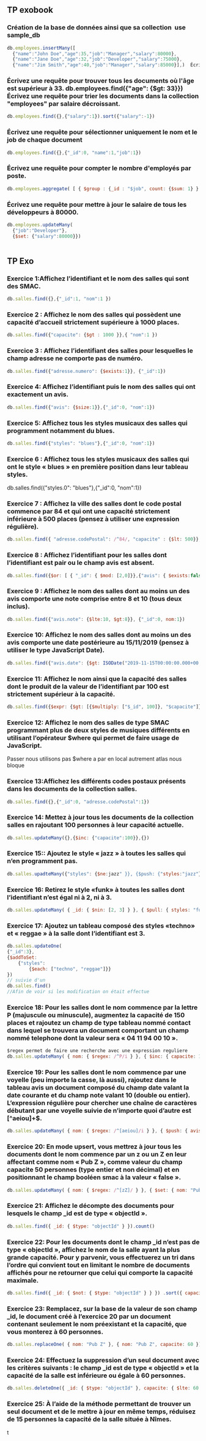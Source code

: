 ## TP exobook

### Création de la base de données ainsi que sa collection  use sample_db
```js
db.employees.insertMany([
  {"name":"John Doe","age":35,"job":"Manager","salary":80000},
  {"name":"Jane Doe","age":32,"job":"Developer","salary":75000},
  {"name":"Jim Smith","age":40,"job":"Manager","salary":85000}],)  Écrivez une requête MongoDB pour trouver tous les documents dans la collection "employees".  db.employees.find()

```
### Écrivez une requête pour trouver tous les documents où l'âge est supérieur à 33. db.employees.find({"age": {$gt: 33}})  Écrivez une requête pour trier les documents dans la collection "employees" par salaire décroissant.
```js
db.employees.find({},{"salary":1}).sort({"salary":-1})
```

### Écrivez une requête pour sélectionner uniquement le nom et le job de chaque document
```js
db.employees.find({},{"_id":0, "name":1,"job":1})
```
### Écrivez une requête pour compter le nombre d'employés par poste.
```js
db.employees.aggregate( [ { $group : {_id : "$job", count: {$sum: 1} } } ] )
```

### Écrivez une requête pour mettre à jour le salaire de tous les développeurs à 80000.
```js 
db.employees.updateMany(
  {"job":"Developer"},
  {$set: {"salary":80000}}) 
 
 ```
 ## TP Exo 

### Exercice 1:Affichez l’identifiant et le nom des salles qui sont des SMAC.
```js
db.salles.find({},{"_id":1, "nom":1 })
```
### Exercice 2 : Affichez le nom des salles qui possèdent une capacité d’accueil strictement supérieure à 1000 places.
```js
db.salles.find({"capacite": {$gt : 1000 }},{ "nom":1 })
```
### Exercice 3 : Affichez l’identifiant des salles pour lesquelles le champ adresse ne comporte pas de numéro.
```js
db.salles.find({"adresse.numero": {$exists:1}}, {"_id":1})
```
### Exercice 4: Affichez l’identifiant puis le nom des salles qui ont exactement un avis.
```js
db.salles.find({"avis": {$size:1}},{"_id":0, "nom":1})
```
### Exercice 5: Affichez tous les styles musicaux des salles qui programment notamment du blues.
```js
db.salles.find({"styles": "blues"},{"_id":0, "nom":1})
```

### Exercice 6 : Affichez tous les styles musicaux des salles qui ont le style « blues » en première position dans leur tableau styles.
db.salles.find({"styles.0": "blues"},{"_id":0, "nom":1})


### Exercice 7 : Affichez la ville des salles dont le code postal commence par 84 et qui ont une capacité strictement inférieure à 500 places (pensez à utiliser une expression régulière).
```js
db.salles.find({ "adresse.codePostal": /^84/, "capacite" : {$lt: 500}}, {_id: 0, "adresse.ville": 1 })  A REVOIR 
```

### Exercice 8 : Affichez l’identifiant pour les salles dont l’identifiant est pair ou le champ avis est absent.
```js
db.salles.find({$or: [ { "_id": { $mod: [2,0]}},{"avis": { $exists:false}}],{"_id":1}}) //A REVOIR 
```
### Exercice 9 : Affichez le nom des salles dont au moins un des avis comporte une note comprise entre 8 et 10 (tous deux inclus).
```js
db.salles.find({"avis.note": {$lte:10, $gt:8}}, {"_id":0, nom:1})
```

### Exercice 10: Affichez le nom des salles dont au moins un des avis comporte une date postérieure au 15/11/2019 (pensez à utiliser le type JavaScript Date).
```js
db.salles.find({"avis.date": {$gt: ISODate("2019-11-15T00:00:00.000+00:00")}},{"_id":0, "nom":1})
```

### Exercice 11: Affichez le nom ainsi que la capacité des salles dont le produit de la valeur de l’identifiant par 100 est strictement supérieur à la capacité.
```js
db.salles.find({$expr: {$gt: [{$multiply: ["$_id", 100]}, "$capacite"]}},{"_id":0,"nom":1,"capacite":1})
```

### Exercice 12: Affichez le nom des salles de type SMAC programmant plus de deux styles de musiques différents en utilisant l’opérateur $where qui permet de faire usage de JavaScript.
Passer nous utilisons pas $where a par en local autrement  atlas nous bloque 

### Exercice 13:Affichez les différents codes postaux présents dans les documents de la collection salles.
```js
db.salles.find({},{"_id":0, "adresse.codePostal":1})
```

### Exercice 14: Mettez à jour tous les documents de la collection salles en rajoutant 100 personnes à leur capacité actuelle.
```js
db.salles.updateMany({},{$inc: {"capacite":100}},{})
```
### Exercice 15:: Ajoutez le style « jazz » à toutes les salles qui n’en programment pas.
```js
db.salles.upadteMany({"styles": {$ne:jazz" }}, {$push: {"styles:"jazz"}})
```
### Exercice 16: Retirez le style «funk» à toutes les salles dont l’identifiant n’est égal ni à 2, ni à 3.
```js
db.salles.updateMany( { _id: { $nin: [2, 3] } }, { $pull: { styles: "funk" } })
```
### Exercice 17: Ajoutez un tableau composé des styles «techno» et « reggae » à la salle dont l’identifiant est 3.
```js
db.salles.updateOne(
{"_id":3}, 
{$addToSet:
	{"styles": 
		{$each: ["techno", "reggae"]}}
})
// suivie d'un 
db.salles.find()
//Afin de voir si les modification on était effectue 
```



### Exercice 18: Pour les salles dont le nom commence par la lettre P (majuscule ou minuscule), augmentez la capacité de 150 places et rajoutez un champ de type tableau nommé contact dans lequel se trouvera un document comportant un champ nommé telephone dont la valeur sera « 04 11 94 00 10 ».
```js
$regex permet de faire une recherche avec une expression reguliere 
db.salles.updateMany( { nom: { $regex: /^P/i } }, { $inc: { capacite: 150 }, $set: { contact: { telephone: "04 11 94 00 10" } } })
```
### Exercice 19: Pour les salles dont le nom commence par une voyelle (peu importe la casse, là aussi), rajoutez dans le tableau avis un document composé du champ date valant la date courante et du champ note valant 10 (double ou entier). L’expression régulière pour chercher une chaîne de caractères débutant par une voyelle suivie de n’importe quoi d’autre est [^aeiou]+$.
```js
db.salles.updateMany( { nom: { $regex: /^[aeiou]/i } }, { $push: { avis: { date: new Date(), note: 10 } } })
```

### Exercice 20: En mode upsert, vous mettrez à jour tous les documents dont le nom commence par un z ou un Z en leur affectant comme nom « Pub Z », comme valeur du champ capacite 50 personnes (type entier et non décimal) et en positionnant le champ booléen smac à la valeur « false ».
```js
db.salles.updateMany( { nom: { $regex: /^[zZ]/ } }, { $set: { nom: "Pub Z", capacite: 50, smac: false } }, { upsert: true })
```
### Exercice 21: Affichez le décompte des documents pour lesquels le champ _id est de type « objectId ».
```js
db.salles.find({ _id: { $type: "objectId" } }).count()
```
### Exercice 22: Pour les documents dont le champ _id n’est pas de type « objectId », affichez le nom de la salle ayant la plus grande capacité. Pour y parvenir, vous effectuerez un tri dans l’ordre qui convient tout en limitant le nombre de documents affichés pour ne retourner que celui qui comporte la capacité maximale.
```js
db.salles.find({ _id: { $not: { $type: "objectId" } } }) .sort({ capacite: -1 }) .limit(1)
```
### Exercice 23: Remplacez, sur la base de la valeur de son champ _id, le document créé à l’exercice 20 par un document contenant seulement le nom préexistant et la capacité, que vous monterez à 60 personnes.
```js
db.salles.replaceOne( { nom: "Pub Z" }, { nom: "Pub Z", capacite: 60 })
```
### Exercice 24: Effectuez la suppression d’un seul document avec les critères suivants : le champ _id est de type « objectId » et la capacité de la salle est inférieure ou égale à 60 personnes.
```js
db.salles.deleteOne({ _id: { $type: "objectId" }, capacite: { $lte: 60 }})
```
### Exercice 25: À l’aide de la méthode permettant de trouver un seul document et de le mettre à jour en même temps, réduisez de 15 personnes la capacité de la salle située à Nîmes.
t